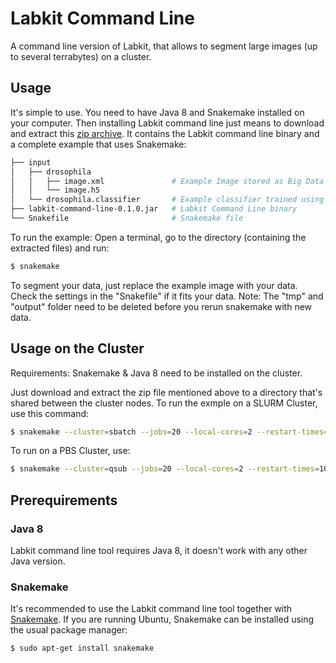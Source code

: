 # Labkit Command Line

A command line version of Labkit, that allows to segment large images (up to several terrabytes) on a cluster.

## Usage

It's simple to use. You need to have Java 8 and Snakemake installed on your computer.
Then installing Labkit command line just means to download and extract this [zip archive](
https://github.com/maarzt/labkit-command-line/releases/download/v0.1.0/labkit-snakemake-exmaple-0.1.0.zip).
It contains the Labkit command line binary and a complete example that uses Snakemake:
```bash
├── input
│   ├── drosophila
│   │   ├── image.xml               # Example Image stored as Big Data View XML + HDF5
│   │   └── image.h5                
│   └── drosophila.classifier       # Example classifier trained using the Labkit FIJI Plugin.
├── labkit-command-line-0.1.0.jar   # Labkit Command Line binary
└── Snakefile                       # Snakemake file
```

To run the example: Open a terminal, go to the directory (containing the extracted files) and run:
```sh
$ snakemake
```

To segment your data, just replace the example image with your data. Check the settings in the "Snakefile" if it fits your data. Note: The "tmp" and "output" folder need to be deleted before you rerun snakemake with new data.

## Usage on the Cluster

Requirements: Snakemake & Java 8 need to be installed on the cluster.

Just download and extract the zip file mentioned above to a directory that's shared between the cluster nodes. 
To run the exmple on a SLURM Cluster, use this command:
```sh
$ snakemake --cluster=sbatch --jobs=20 --local-cores=2 --restart-times=10 
```
To run on a PBS Cluster, use:
```sh
$ snakemake --cluster=qsub --jobs=20 --local-cores=2 --restart-times=10 
```

## Prerequirements

### Java 8

Labkit command line tool requires Java 8, it doesn't work with any other Java version.

### Snakemake

It's recommended to use the Labkit command line tool together with [Snakemake](https://snakemake.readthedocs.io/en/stable/).
If you are running Ubuntu, Snakemake can be installed using the usual package manager:
```sh
$ sudo apt-get install snakemake
```
